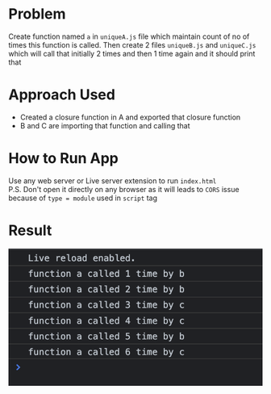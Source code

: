 # Problem

Create function named `a` in `uniqueA.js` file which maintain count of no of times this function is called.
Then create 2 files `uniqueB.js` and `uniqueC.js` which will call that initially 2 times and then 1 time again and it should print that 

# Approach Used

- Created a closure function in A and exported that closure function
- B and C are importing that function and calling that


# How to Run App

Use any web server or Live server extension to run `index.html` \
P.S. Don't open it directly on any browser as it will leads to `CORS` issue because of `type = module` used in `script` tag

# Result


<img src="./assets/result.png" alt="result">